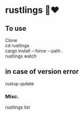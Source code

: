 # rustlings 🦀❤️
## To use
Clone \
cd rustlings \
cargo install --force --path . \
rustlings watch
## in case of version error
rustup update

### Misc.
rustlings list
